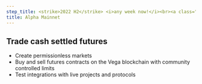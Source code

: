 ```yaml
---
step_title: <strike>2022 H2</strike> <i>any week now!</i><br><a class="underline hover:no-underline" target="_blank" href="https://github.com/vegaprotocol/vega/issues?q=is%3Aopen+is%3Aissue+milestone%3A%22%F0%9F%A4%A0+Oregon+Trail%22">See what's left</a>
title: Alpha Mainnet
---
```


## Trade cash settled futures

- Create permissionless markets
- Buy and sell futures contracts on the Vega blockchain with community controlled limits
- Test integrations with live projects and protocols
